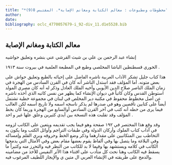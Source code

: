 ```yaml
---
title: "*مخطوطات ومطبوعات : معالم الكتابة ومغانم الإصابة*. المقتبس 8(9)"
author: 
date: 
bibliography: oclc_4770057679-i_92-div_11.d1e5528.bib
---
```




##  معالم الكتابة ومغانم الإصابة 


 إنشاء عبد الرحمن بن علي بن شيث القرشي عني بنشره وتعليق حواشيه 

 الخوري قسطنطين الباشا المخلصي وطبع في المطبعة العلمية   في بيروت سنة  ١٩١٣  . 

 هذا كتاب جليل تشكر الآداب العربية ناشره الفاضل على إحيائه بالطبع وتعليق حواش على بعض متونه. أما المؤلف فقد استدل الناشر أنه كان في القرن السادس من الهجرة في زمان الملك الناصر صلاح الدين الأيوبي وأخيه الملك العادل وذكر له أنه كان مصري المولد استوطن القدس وكان كاتباً في ديوان الإنشاء كما يظهر من نفس كاتبه الذي أخذه ناشره عن أصل مخطوط محفوظ في مكتبة دير المخلص في لبنان في مجموعة خطية تشتمل أيضاً على كتابين ناقصين وهو في صدرها لم يذكر ناسخه اسمه ولا تاريخ اسمه لكن الغالب فيما يرى من خطه أنه كتب في آخر القرن السادس أوالسابع من الهجرة وربما كان بخط المؤلف وقد تقلبت هذه النسخة بين أيدي كثيرين وعلق علها غير و  احد  . 

 وقد وقع هذا المختصر في  ١٩٢  صفحة وهو فيما يجب تقديمه ويتعين على الكاتب لزومه في آداب كتاب الملوك وأركان الدولة وفي طبقات التراجم وأوائل الكتب وما يكون به   التخاطب بين المتكاتبين على مقدارهما وذكر وضع الخط وحروفه وبري القلم وإمساكه وفي البلاغة وما يتصل بها وفي ألفاظ يقوم بعضها مقام بعض وفي الأمثال التي يدمجها الكاتب في كلامه ويستشهد بها وفيما لا بد للكاتب من النظر فيه والتحرز منه وكثيراً ما يسقط فيه الكاتب وهنا نحث كل متأدب على اقتناء هذا الأثر النفيس للأخذ من مضامينه والدمج على طريقته في الإنشاء العربي ال  متين  ي والإيجاز اللطيف المرغوب فيه. 
